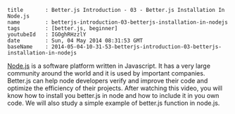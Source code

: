 ```
title		: Better.js Introduction - 03 - Better.js Installation In Node.js
name		: betterjs-introduction-03-betterjs-installation-in-nodejs
tags        : [better.js, beginner]
youtubeId	: IGOghRHzzlY
date		: Sun, 04 May 2014 08:31:53 GMT
baseName	: 2014-05-04-10-31-53-betterjs-introduction-03-betterjs-installation-in-nodejs
```

[Node.js](http://en.wikipedia.org/wiki/Nodejs) is a software platform written in Javascript. It has a very large community around the world and it is used by important companies. Better.js can help node developers verify and improve their code and optimize the efficiency of their projects. After watching this video, you will know how to install you better.js in node and how to include it in you own code. We will also study a simple example of better.js function in node.js. 